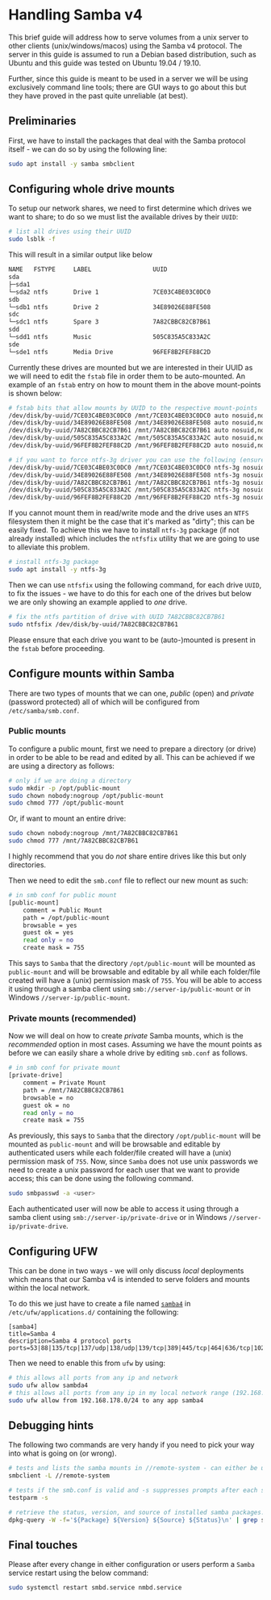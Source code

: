 # Handling Samba v4

This brief guide will address how to serve volumes from a unix server to other clients (unix/windows/macos) using the Samba v4 protocol.
The server in this guide is assumed to run a Debian based distribution, such as Ubuntu and this guide was tested on Ubuntu 19.04 / 19.10.

Further, since this guide is meant to be used in a server we will be using exclusively command line tools; there are GUI ways to go about this but they have proved in the past quite unreliable (at best). 

## Preliminaries

First, we have to install the packages that deal with the Samba protocol itself - we can do so by using the following line:

```bash
sudo apt install -y samba smbclient
```

## Configuring whole drive mounts

To setup our network shares, we need to first determine which drives we want to share; to do so we must list the available drives by their `UUID`:

```bash
# list all drives using their UUID
sudo lsblk -f
```

This will result in a similar output like below

```bash
NAME   FSTYPE     LABEL                 UUID                                 FSAVAIL FSUSE% MOUNTPOINT
sda                                                                                         
├─sda1                                                                                      
└─sda2 ntfs       Drive 1               7CE03C4BE03C0DC0                      460,1G    84% /mnt/7CE03C4BE03C0DC0
sdb                                                                                         
└─sdb1 ntfs       Drive 2               34E89026E88FE508                      211,1G    89% /mnt/34E89026E88FE508
sdc                                                                                         
└─sdc1 ntfs       Spare 3               7A82CBBC82CB7B61                      276,8G    85% /mnt/7A82CBBC82CB7B61
sdd                                                                                         
└─sdd1 ntfs       Music                 505C835A5C833A2C                      335,5G    82% /mnt/505C835A5C833A2C
sde                                                                                         
└─sde1 ntfs       Media Drive           96FEF8B2FEF88C2D                        209G    89% /mnt/96FEF8B2FEF88C2D
```

Currently these drives are mounted but we are interested in their UUID as we will need to edit the `fstab` file in order them to be auto-mounted.
An example of an `fstab` entry on how to mount them in the above mount-points is shown below:

```bash
# fstab bits that allow mounts by UUID to the respective mount-points
/dev/disk/by-uuid/7CE03C4BE03C0DC0 /mnt/7CE03C4BE03C0DC0 auto nosuid,nodev,rw,nofail,x-gvfs-show 0 0
/dev/disk/by-uuid/34E89026E88FE508 /mnt/34E89026E88FE508 auto nosuid,nodev,nofail,x-gvfs-show 0 0
/dev/disk/by-uuid/7A82CBBC82CB7B61 /mnt/7A82CBBC82CB7B61 auto nosuid,nodev,nofail,x-gvfs-show 0 0
/dev/disk/by-uuid/505C835A5C833A2C /mnt/505C835A5C833A2C auto nosuid,nodev,nofail,x-gvfs-show 0 0
/dev/disk/by-uuid/96FEF8B2FEF88C2D /mnt/96FEF8B2FEF88C2D auto nosuid,nodev,nofail,x-gvfs-show 0 0

# if you want to force ntfs-3g driver you can use the following (ensure ntfs-3g package is installed first!)
/dev/disk/by-uuid/7CE03C4BE03C0DC0 /mnt/7CE03C4BE03C0DC0 ntfs-3g nosuid,nodev,rw,nofail,x-gvfs-show 0 0
/dev/disk/by-uuid/34E89026E88FE508 /mnt/34E89026E88FE508 ntfs-3g nosuid,nodev,nofail,x-gvfs-show 0 0
/dev/disk/by-uuid/7A82CBBC82CB7B61 /mnt/7A82CBBC82CB7B61 ntfs-3g nosuid,nodev,nofail,x-gvfs-show 0 0
/dev/disk/by-uuid/505C835A5C833A2C /mnt/505C835A5C833A2C ntfs-3g nosuid,nodev,nofail,x-gvfs-show 0 0
/dev/disk/by-uuid/96FEF8B2FEF88C2D /mnt/96FEF8B2FEF88C2D ntfs-3g nosuid,nodev,nofail,x-gvfs-show 0 0
```

If you cannot mount them in read/write mode and the drive uses an `NTFS` filesystem then it might be the case that it's marked as "dirty"; this can be easily fixed.
To achieve this we have to install `ntfs-3g` package (if not already installed) which includes the `ntfsfix` utility that we are going to use to alleviate this problem.

```bash
# install ntfs-3g package
sudo apt install -y ntfs-3g
```

Then we can use `ntfsfix` using the following command, for each drive `UUID`, to fix the issues - we have to do this for each one of the drives but below we are only showing an example applied to *one* drive.

```bash
# fix the ntfs partition of drive with UUID 7A82CBBC82CB7B61
sudo ntfsfix /dev/disk/by-uuid/7A82CBBC82CB7B61
```

Please ensure that each drive you want to be (auto-)mounted is present in the `fstab` before proceeding. 

## Configure mounts within Samba

There are two types of mounts that we can one, *public* (open) and *private* (password protected) all of which will be configured from `/etc/samba/smb.conf`.

### Public mounts

To configure a public mount, first we need to prepare a directory (or drive) in order to be able to be read and edited by all.
This can be achieved if we are using a directory as follows:

```bash
# only if we are doing a directory
sudo mkdir -p /opt/public-mount
sudo chown nobody:nogroup /opt/public-mount
sudo chmod 777 /opt/public-mount
```

Or, if want to mount an entire drive:

```bash
sudo chown nobody:nogroup /mnt/7A82CBBC82CB7B61
sudo chmod 777 /mnt/7A82CBBC82CB7B61
```

I highly recommend that you do *not* share entire drives like this but only directories.


Then we need to edit the `smb.conf` file to reflect our new mount as such:

```bash
# in smb conf for public mount
[public-mount]
    comment = Public Mount
    path = /opt/public-mount
    browsable = yes
    guest ok = yes
    read only = no
    create mask = 755
```

This says to `Samba` that the directory `/opt/public-mount` will be mounted as `public-mount` and will be browsable and editable by all while each folder/file created will have a (unix) permission mask of `755`.
You will be able to access it using through a samba client using `smb://server-ip/public-mount` or in Windows `//server-ip/public-mount`.

### Private mounts (recommended)

Now we will deal on how to create *private* Samba mounts, which is the *recommended* option in most cases. 
Assuming we have the mount points as before we can easily share a whole drive by editing `smb.conf` as follows.

```bash
# in smb conf for private mount
[private-drive]
    comment = Private Mount
    path = /mnt/7A82CBBC82CB7B61
    browsable = no
    guest ok = no
    read only = no
    create mask = 755
```

As previously, this says to `Samba` that the directory `/opt/public-mount` will be mounted as `public-mount` and will be browsable and editable by authenticated users while each folder/file created will have a (unix) permission mask of `755`.
Now, since `Samba` does not use unix passwords we need to create a unix password for each user that we want to provide access; this can be done using the following command.

```bash
sudo smbpasswd -a <user>
```

Each authenticated user will now be able to access it using through a samba client using `smb://server-ip/private-drive` or in Windows `//server-ip/private-drive`.

## Configuring UFW

This can be done in two ways - we will only discuss *local* deployments which means that our Samba v4 is intended to serve folders and mounts within the local network.

To do this we just have to create a file named [`samba4`][1] in `/etc/ufw/applications.d/` containing the following:

```
[samba4]
title=Samba 4
description=Samba 4 protocol ports
ports=53|88|135/tcp|137/udp|138/udp|139/tcp|389|445/tcp|464|636/tcp|1024:5000/tcp|3268/tcp|3269/tcp|5353
```

Then we need to enable this from `ufw` by using:

```bash
# this allows all ports from any ip and network
sudo ufw allow sambda4
# this allows all ports from any ip in my local network range (192.168.178.xxx)
sudo ufw allow from 192.168.178.0/24 to any app samba4
```

## Debugging hints

The following two commands are very handy if you need to pick your way into what is going on (or wrong).

```bash
# tests and lists the samba mounts in //remote-system - can either be used in anon or login mode.
smbclient -L //remote-system
```

```bash
# tests if the smb.conf is valid and -s suppresses prompts after each service definition (i.e. - mount point)
testparm -s
```

```bash
# retrieve the status, version, and source of installed samba packages.
dpkg-query -W -f='${Package} ${Version} ${Source} ${Status}\n' | grep samba
```

## Final touches

Please after every change in either configuration or users perform a `Samba` service restart using the below command:

```bash
sudo systemctl restart smbd.service nmbd.service
```

[1]: ../shared/ufw-rules/samba4

